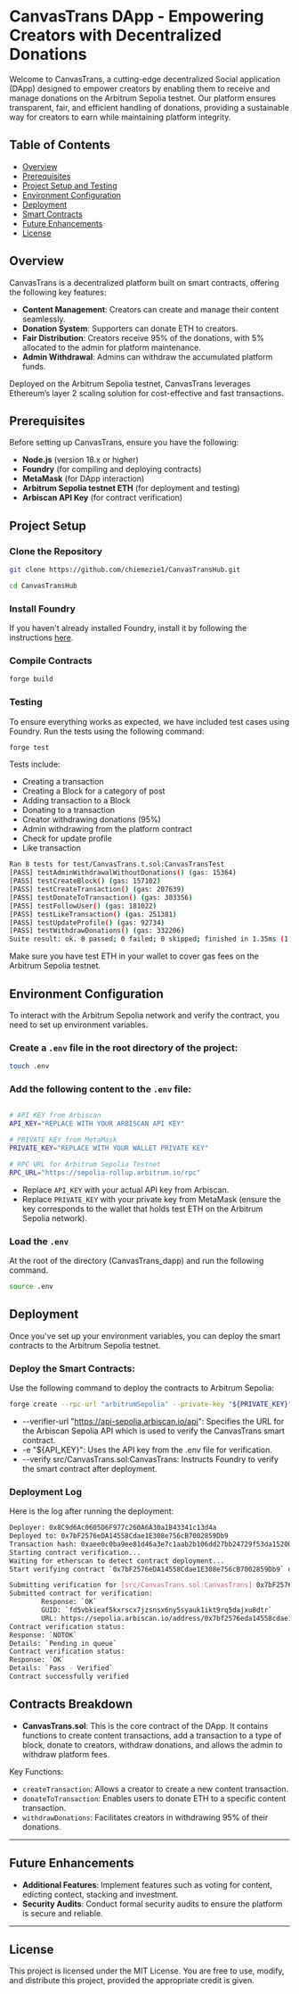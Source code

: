 # CanvasTrans DApp - Empowering Creators with Decentralized Donations

Welcome to CanvasTrans, a cutting-edge decentralized Social application (DApp) designed to empower creators by enabling them to receive and manage donations on the Arbitrum Sepolia testnet. Our platform ensures transparent, fair, and efficient handling of donations, providing a sustainable way for creators to earn while maintaining platform integrity.

## Table of Contents
- [Overview](#overview)
- [Prerequisites](#prerequisites)
- [Project Setup and Testing](#project-setup)
- [Environment Configuration](#environment-configuration)
- [Deployment](#deployment)
- [Smart Contracts](#contracts-breakdown)
- [Future Enhancements](#future-enhancements)
- [License](#license)

## Overview
CanvasTrans is a decentralized platform built on smart contracts, offering the following key features:
- **Content Management**: Creators can create and manage their content seamlessly.
- **Donation System**: Supporters can donate ETH to creators.
- **Fair Distribution**: Creators receive 95% of the donations, with 5% allocated to the admin for platform maintenance.
- **Admin Withdrawal**: Admins can withdraw the accumulated platform funds.

Deployed on the Arbitrum Sepolia testnet, CanvasTrans leverages Ethereum’s layer 2 scaling solution for cost-effective and fast transactions.

## Prerequisites
Before setting up CanvasTrans, ensure you have the following:
- **Node.js** (version 18.x or higher)
- **Foundry** (for compiling and deploying contracts)
- **MetaMask** (for DApp interaction)
- **Arbitrum Sepolia testnet ETH** (for deployment and testing)
- **Arbiscan API Key** (for contract verification)

## Project Setup
### Clone the Repository
```bash
git clone https://github.com/chiemezie1/CanvasTransHub.git

cd CanvasTransHub
```

### Install Foundry
If you haven't already installed Foundry, install it by following the instructions [here](https://github.com/gakonst/foundry).

### Compile Contracts

```bash
forge build
```

### Testing

To ensure everything works as expected, we have included test cases using Foundry. Run the tests using the following command:

```bash
forge test
```
Tests include:
- Creating a transaction
- Creating a Block for a category of post
- Adding transaction to a Block
- Donating to a transaction
- Creator withdrawing donations (95%) 
- Admin withdrawing from the platform contract
- Check for update profile 
- Like transaction

```bash
Ran 8 tests for test/CanvasTrans.t.sol:CanvasTransTest
[PASS] testAdminWithdrawalWithoutDonations() (gas: 15364)
[PASS] testCreateBlock() (gas: 157102)
[PASS] testCreateTransaction() (gas: 207639)
[PASS] testDonateToTransaction() (gas: 303356)
[PASS] testFollowUser() (gas: 181022)
[PASS] testLikeTransaction() (gas: 251381)
[PASS] testUpdateProfile() (gas: 92734)
[PASS] testWithdrawDonations() (gas: 332206)
Suite result: ok. 8 passed; 0 failed; 0 skipped; finished in 1.35ms (1.29ms CPU time)
```

Make sure you have test ETH in your wallet to cover gas fees on the Arbitrum Sepolia testnet.

## Environment Configuration

To interact with the Arbitrum Sepolia network and verify the contract, you need to set up environment variables.

### Create a `.env` file in the root directory of the project:

```bash
touch .env 
```
    
### Add the following content to the `.env` file:
    
```bash

# API KEY from Arbiscan
API_KEY="REPLACE WITH YOUR ARBISCAN API KEY"

# PRIVATE KEY from MetaMask
PRIVATE_KEY="REPLACE WITH YOUR WALLET PRIVATE KEY"

# RPC URL for Arbitrum Sepolia Testnet
RPC_URL="https://sepolia-rollup.arbitrum.io/rpc"
```
    
- Replace `API_KEY` with your actual API key from Arbiscan.
- Replace `PRIVATE_KEY` with your private key from MetaMask (ensure the key corresponds to the wallet that holds test ETH on the Arbitrum Sepolia network).

### Load the `.env`
At the root of the directory (CanvasTrans_dapp) and run the following command.

```bash
source .env
```

## Deployment

Once you've set up your environment variables, you can deploy the smart contracts to the Arbitrum Sepolia testnet.

### **Deploy the Smart Contracts:**
Use the following command to deploy the contracts to Arbitrum Sepolia:

```bash
forge create --rpc-url "arbitrumSepolia" --private-key "${PRIVATE_KEY}" --verifier-url "https://api-sepolia.arbiscan.io/api" -e "${API_KEY}" --verify src/CanvasTrans.sol:CanvasTrans
```
- --verifier-url "https://api-sepolia.arbiscan.io/api": Specifies the URL for the Arbiscan Sepolia API which is used to verify the CanvasTrans smart contract.
- -e "${API_KEY}": Uses the API key from the .env file for verification.
- --verify src/CanvasTrans.sol:CanvasTrans: Instructs Foundry to verify the smart contract after deployment.

### Deployment Log
Here is the log after running the deployment:

```bash
Deployer: 0x8C9d6Ac0605D6F977c260A6A30a1B43341c13d4a
Deployed to: 0x7bF2576eDA14558Cdae1E308e756cB7002859Db9
Transaction hash: 0xaee0c0ba9ee81d46a3e7c1aab2b106dd27bb24729f53da15200bc1c4962326fa
Starting contract verification...
Waiting for etherscan to detect contract deployment...
Start verifying contract `0x7bF2576eDA14558Cdae1E308e756cB7002859Db9` deployed on arbitrum-sepolia

Submitting verification for [src/CanvasTrans.sol:CanvasTrans] 0x7bF2576eDA14558Cdae1E308e756cB7002859Db9.
Submitted contract for verification:
        Response: `OK`
        GUID: `fd5vbkieaf5kxrscx7jzsnsx6ny5syauk1ikt9rq5dajxu8dtr`
        URL: https://sepolia.arbiscan.io/address/0x7bf2576eda14558cdae1e308e756cb7002859db9
Contract verification status:
Response: `NOTOK`
Details: `Pending in queue`
Contract verification status:
Response: `OK`
Details: `Pass - Verified`
Contract successfully verified
```

## Contracts Breakdown

- **CanvasTrans.sol**:
This is the core contract of the DApp. It contains functions to create content transactions, add a transaction to a type of block, donate to creators, withdraw donations, and allows the admin to withdraw platform fees.
    
Key Functions:

- `createTransaction`: Allows a creator to create a new content transaction.
- `donateToTransaction`: Enables users to donate ETH to a specific content transaction.
- `withdrawDonations`: Facilitates creators in withdrawing 95% of their donations.
---

## Future Enhancements

- **Additional Features**: Implement features such as voting for content, edicting contect, stacking and investment.
- **Security Audits**: Conduct formal security audits to ensure the platform is secure and reliable.

---

## License

This project is licensed under the MIT License. You are free to use, modify, and distribute this project, provided the appropriate credit is given.